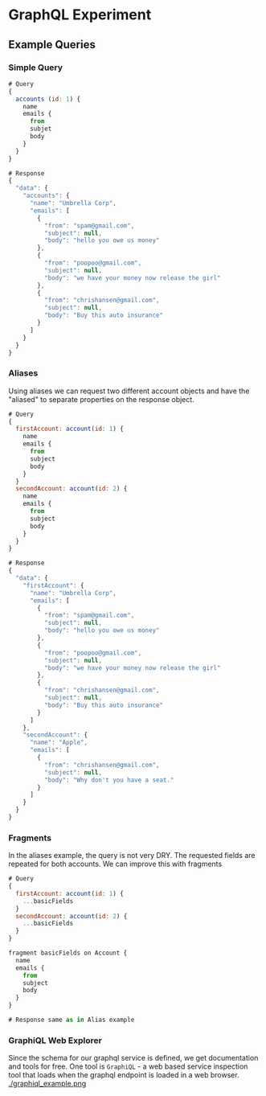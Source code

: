 # GraphQL Experiment

## Example Queries

### Simple Query
```js
# Query
{
  accounts (id: 1) {
    name
    emails {
      from
      subjet
      body
    }
  }
}

# Response
{
  "data": {
    "accounts": {
      "name": "Umbrella Corp",
      "emails": [
        {
          "from": "spam@gmail.com",
          "subject": null,
          "body": "hello you owe us money"
        },
        {
          "from": "poopoo@gmail.com",
          "subject": null,
          "body": "we have your money now release the girl"
        },
        {
          "from": "chrishansen@gmail.com",
          "subject": null,
          "body": "Buy this auto insurance"
        }
      ]
    }
  }
}
```

### Aliases
Using aliases we can request two different account objects and have the "aliased" to separate
properties on the response object.
```js
# Query
{
  firstAccount: account(id: 1) {
    name
    emails {
      from
      subject
      body
    }
  }
  secondAccount: account(id: 2) {
    name
    emails {
      from
      subject
      body
    }
  }
}

# Response
{
  "data": {
    "firstAccount": {
      "name": "Umbrella Corp",
      "emails": [
        {
          "from": "spam@gmail.com",
          "subject": null,
          "body": "hello you owe us money"
        },
        {
          "from": "poopoo@gmail.com",
          "subject": null,
          "body": "we have your money now release the girl"
        },
        {
          "from": "chrishansen@gmail.com",
          "subject": null,
          "body": "Buy this auto insurance"
        }
      ]
    },
    "secondAccount": {
      "name": "Apple",
      "emails": [
        {
          "from": "chrishansen@gmail.com",
          "subject": null,
          "body": "Why don't you have a seat."
        }
      ]
    }
  }
}
```

### Fragments
In the aliases example, the query is not very DRY. The requested fields are repeated for both accounts.
We can improve this with fragments
```js
# Query
{
  firstAccount: account(id: 1) {
    ...basicFields
  }
  secondAccount: account(id: 2) {
    ...basicFields
  }
}

fragment basicFields on Account {
  name
  emails {
    from
    subject
    body
  }
}

# Response same as in Alias example
```

### GraphiQL Web Explorer
Since the schema for our graphql service is defined, we get documentation and tools for free. One tool is `GraphiQL` - 
a web based service inspection tool that loads when the graphql endpoint is loaded in a web browser.
[./graphiql_example.png](./graphiql_example.png)